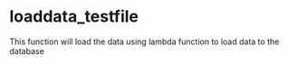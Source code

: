 # loaddata_testfile
This function will load the data using lambda function to load data to the database 
